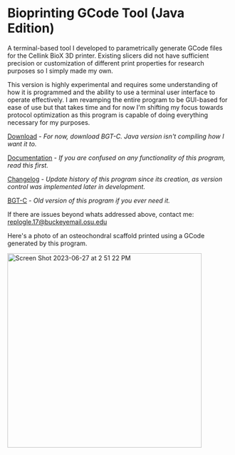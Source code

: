 # Bioprinting GCode Tool (Java Edition)

A terminal-based tool I developed to parametrically generate GCode files for the Cellink BioX 3D printer. 
Existing slicers did not have sufficient precision or customization of different print properties for research
purposes so I simply made my own. 

This version is highly experimental and requires some understanding of how it is programmed and the ability to use a terminal user interface to operate effectively. I am revamping the entire program to be GUI-based for ease of use but
that takes time and for now I'm shifting my focus towards protocol optimization as this program is capable of doing everything necessary for my purposes.


[Download](https://github.com/cjreplogle/BGT-C/tags) - *For now, download BGT-C. Java version isn't compiling how I want it to.*

[Documentation](https://github.com/cjreplogle/BGT/blob/main/help.md) - *If you are confused on any functionality of this program, read this first.*

[Changelog](https://github.com/cjreplogle/BGT/blob/main/changelog.md) - *Update history of this program since its creation, as version control was implemented later in development.*

[BGT-C](https://github.com/cjreplogle/BGT-C/tree/main) - *Old version of this program if you ever need it.*

If there are issues beyond whats addressed above, contact me: replogle.17@buckeyemail.osu.edu

Here's a photo of an osteochondral scaffold printed using a GCode generated by this program.

<img width="436" alt="Screen Shot 2023-06-27 at 2 51 22 PM" src="https://github.com/cjreplogle/WLBGT/assets/55760419/94401256-36cc-4952-ad03-4579e6501160">
